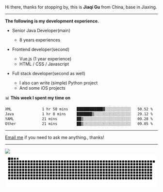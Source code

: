 Hi there, thanks for stopping by, this is **Jiaqi Gu** from China, base in Jiaxing.

---

**The following is my development experience.**

- Senior Java Developer(main)
  - 8 years experiences

- Frontend developer(second)
  - Vue.js (1 year experience)
  - HTML / CSS / Javascript
  
- Full stack developer(second as well)
  - I also can write (simple) Python project
  - And some iOS projects

📊 **This week I spent my time on**
<!--START_SECTION:waka-->

```text
XML              1 hr 58 mins    ████████████▓░░░░░░░░░░░░   50.52 %
Java             1 hr 8 mins     ███████▒░░░░░░░░░░░░░░░░░   29.12 %
YAML             21 mins         ██▒░░░░░░░░░░░░░░░░░░░░░░   09.28 %
Other            21 mins         ██▒░░░░░░░░░░░░░░░░░░░░░░   09.05 %
```

<!--END_SECTION:waka-->

---

[Email me](mailto:htk2klwgr@mozmail.com?subject=Hiring_from_GitHub) if you need to ask me anything., thanks!

---

![]( https://visitor-badge.glitch.me/badge?page_id=githubgujiaqi)
![]( https://github.com/droid-Q/droid-Q/raw/output/github-contribution-grid-snake.svg#gh-dark-mode-only)
